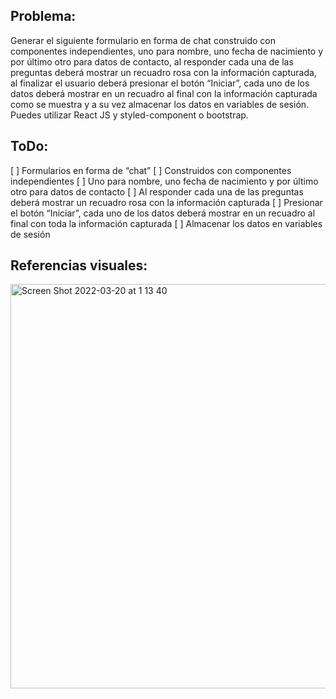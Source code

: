## Problema:
Generar el siguiente formulario en forma de chat construido con componentes
independientes, uno para nombre, uno fecha de nacimiento y por último otro para datos
de contacto, al responder cada una de las preguntas deberá mostrar un recuadro rosa
con la información capturada, al finalizar el usuario deberá presionar el botón “Iniciar”,
cada uno de los datos deberá mostrar en un recuadro al final con la información
capturada como se muestra y a su vez almacenar los datos en variables de sesión.
Puedes utilizar React JS y styled-component o bootstrap.

## ToDo:
[ ] Formularios en forma de “chat”
[ ] Construidos con componentes independientes
[ ] Uno para nombre, uno fecha de nacimiento y por último otro para datos de contacto
[ ] Al responder cada una de las preguntas deberá mostrar un recuadro rosa con la información capturada
[ ] Presionar el botón “Iniciar”, cada uno de los datos deberá mostrar en un recuadro al final con toda la información capturada
[ ] Almacenar los datos en variables de sesión

## Referencias visuales:
<img width="647" alt="Screen Shot 2022-03-20 at 1 13 40" src="https://user-images.githubusercontent.com/52949285/159152291-2f64182a-8614-4781-881a-2c64ca9f5c2e.png">
